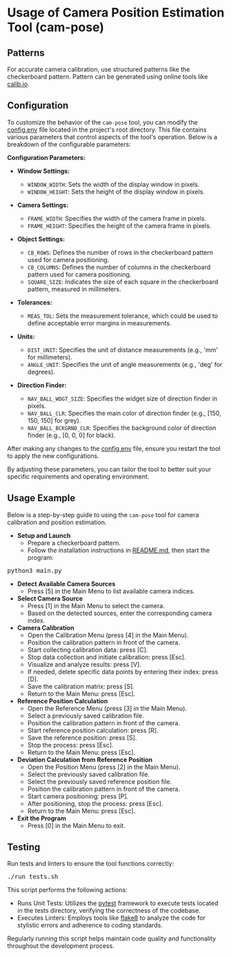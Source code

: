 # Usage of Camera Position Estimation Tool (cam-pose)

## Patterns
For accurate camera calibration, use structured patterns like the checkerboard pattern. Pattern can be generated using online tools like [calib.io](https://calib.io/pages/camera-calibration-pattern-generator).

## Configuration
To customize the behavior of the `cam-pose` tool, you can modify the [config.env](../config.env) file located in the project's root directory. This file contains various parameters that control aspects of the tool's operation. Below is a breakdown of the configurable parameters:

**Configuration Parameters:**

- **Window Settings:**
  - `WINDOW_WIDTH`: Sets the width of the display window in pixels.
  - `WINDOW_HEIGHT`: Sets the height of the display window in pixels.

- **Camera Settings:**
  - `FRAME_WIDTH`: Specifies the width of the camera frame in pixels.
  - `FRAME_HEIGHT`: Specifies the height of the camera frame in pixels.

- **Object Settings:**
  - `CB_ROWS`: Defines the number of rows in the checkerboard pattern used for camera positioning.
  - `CB_COLUMNS`: Defines the number of columns in the checkerboard pattern used for camera positioning.
  - `SQUARE_SIZE`: Indicates the size of each square in the checkerboard pattern, measured in millimeters.

- **Tolerances:**
  - `MEAS_TOL`: Sets the measurement tolerance, which could be used to define acceptable error margins in measurements.

- **Units:**
  - `DIST_UNIT`: Specifies the unit of distance measurements (e.g., 'mm' for millimeters).
  - `ANGLE_UNIT`: Specifies the unit of angle measurements (e.g., 'deg' for degrees).

- **Direction Finder:**
  - `NAV_BALL_WDGT_SIZE`: Specifies the widget size of direction finder in pixels.
  - `NAV_BALL_CLR`: Specifies the main color of direction finder (e.g., [150, 150, 150] for grey).
  - `NAV_BALL_BCKGRND_CLR`: Specifies the background color of direction finder (e.g., [0, 0, 0] for black).

After making any changes to the [config.env](../config.env) file, ensure you restart the tool to apply the new configurations.

By adjusting these parameters, you can tailor the tool to better suit your specific requirements and operating environment.

## Usage Example
Below is a step-by-step guide to using the `cam-pose` tool for camera calibration and position estimation.

- **Setup and Launch**
    - Prepare a checkerboard pattern.
    - Follow the installation instructions in [README.md](../README.md), then start the program:
<pre>python3 main.py</pre>
- **Detect Available Camera Sources**
    - Press [5] in the Main Menu to list available camera indices.
- **Select Camera Source**
    - Press [1] in the Main Menu to select the camera.
    - Based on the detected sources, enter the corresponding camera index.
- **Camera Calibration**
    - Open the Calibration Menu (press [4] in the Main Menu).
    - Position the calibration pattern in front of the camera.
    - Start collecting calibration data: press [C].
    - Stop data collection and initiate calibration: press [Esc].
    - Visualize and analyze results: press [V].
    - If needed, delete specific data points by entering their index: press [D].
    - Save the calibration matrix: press [S].
    - Return to the Main Menu: press [Esc].
- **Reference Position Calculation**
    - Open the Reference Menu (press [3] in the Main Menu).
    - Select a previously saved calibration file.
    - Position the calibration pattern in front of the camera.
    - Start reference position calculation: press [R].
    - Save the reference position: press [S].
    - Stop the process: press [Esc].
    - Return to the Main Menu: press [Esc].
- **Deviation Calculation from Reference Position**
    - Open the Position Menu (press [2] in the Main Menu).
    - Select the previously saved calibration file.
    - Select the previously saved reference position file.
    - Position the calibration pattern in front of the camera.
    - Start camera positioning: press [P].
    - After positioning, stop the process: press [Esc].
    - Return to the Main Menu: press [Esc].
- **Exit the Program**
    - Press [0] in the Main Menu to exit.

## Testing
Run tests and linters to ensure the tool functions correctly:
<pre>./run_tests.sh</pre>

This script performs the following actions:
* Runs Unit Tests: Utilizes the [pytest](https://pypi.org/project/pytest/) framework to execute tests located in the tests directory, verifying the correctness of the codebase.
* Executes Linters: Employs tools like [flake8](https://pypi.org/project/flake8/) to analyze the code for stylistic errors and adherence to coding standards.

Regularly running this script helps maintain code quality and functionality throughout the development process.
